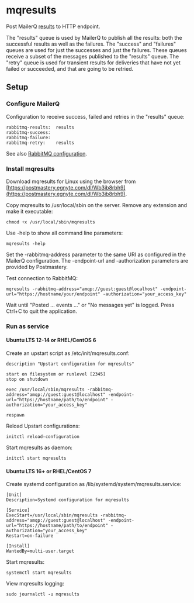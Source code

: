 # mqresults

Post MailerQ [results](https://www.mailerq.com/documentation/json-results) to HTTP endpoint.

The "results" queue is used by MailerQ to publish all the results: both the successful results as well as the failures. The "success" and "failures" queues are used for just the successes and just the failures. These queues receive a subset of the messages published to the "results" queue. The "retry" queue is used for transient results for deliveries that have not yet failed or succeeded, and that are going to be retried.

## Setup

### Configure MailerQ

Configuration to receive success, failed and retries in the "results" queue:

    rabbitmq-results:  results
    rabbitmq-success:
    rabbitmq-failure:
    rabbitmq-retry:    results

See also [RabbitMQ configuration](https://www.mailerq.com/documentation/rabbitmq-config).

### Install mqresults

Download mqresults for Linux using the browser from [https://postmastery.egnyte.com/dl/Wb3ib8rbh9](https://postmastery.egnyte.com/dl/Wb3ib8rbh9).

Copy mqresults to /usr/local/sbin on the server. Remove any extension and make it executable:

    chmod +x /usr/local/sbin/mqresults

Use -help to show all command line parameters:

    mqresults -help

Set the -rabbitmq-address parameter to the same URI as configured in the MailerQ configuration. The -endpoint-url and -authorization parameters are provided by Postmastery.

Test connection to RabbitMQ:

    mqresults -rabbitmq-address="amqp://guest:guest@localhost" -endpoint-url="https://hostname/your/endpoint" -authorization="your_access_key"

Wait until "Posted ... events ..." or "No messages yet" is logged. Press Ctrl+C to quit the application.

### Run as service

#### Ubuntu LTS 12-14 or RHEL/CentOS 6

Create an upstart script as /etc/init/mqresults.conf:

    description "Upstart configuration for mqresults"

    start on filesystem or runlevel [2345]
    stop on shutdown

    exec /usr/local/sbin/mqresults -rabbitmq-address="amqp://guest:guest@localhost" -endpoint-url="https://hostname/path/to/endpoint" -authorization="your_access_key"

    respawn

Reload Upstart configurations:

    initctl reload-configuration

Start mqresults as daemon:

    initctl start mqresults

#### Ubuntu LTS 16+ or RHEL/CentOS 7

Create systemd configuration as /lib/systemd/system/mqresults.service:
    
    [Unit]
    Description=Systemd configuration for mqresults

    [Service]
    ExecStart=/usr/local/sbin/mqresults -rabbitmq-address="amqp://guest:guest@localhost" -endpoint-url="https://hostname/path/to/endpoint" -authorization="your_access_key"
    Restart=on-failure

    [Install]
    WantedBy=multi-user.target

Start mqresults:

    systemctl start mqresults

View mqresults logging:

    sudo journalctl -u mqresults

